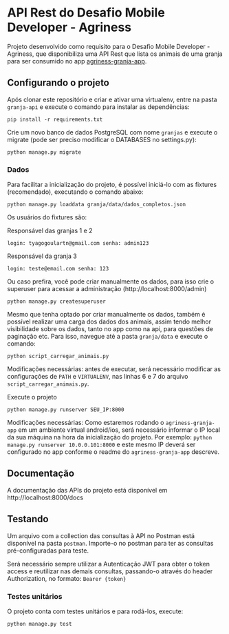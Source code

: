 # API Rest do Desafio Mobile Developer - Agriness

Projeto desenvolvido como requisito para o Desafio Mobile Developer - Agriness,
que disponibiliza uma API Rest que lista os animais de uma granja para ser consumido no app [agriness-granja-app](https://github.com/tyagogoulart/agriness-granja-app).


## Configurando o projeto

Após clonar este repositório e criar e ativar uma virtualenv, entre na pasta `granja-api` e execute o comando para instalar as dependências:

`pip install -r requirements.txt`
    
Crie um novo banco de dados PostgreSQL com nome `granjas` e execute o migrate (pode ser preciso modificar o DATABASES no settings.py):

`python manage.py migrate`

### Dados

Para facilitar a inicialização do projeto, é possível iniciá-lo com as fixtures (recomendado), executando o comando abaixo:

`python manage.py loaddata granja/data/dados_completos.json`

Os usuários do fixtures são:

Responsável das granjas 1 e 2

`login: tyagogoulartn@gmail.com senha: admin123`

Responsável da granja 3

`login: teste@email.com senha: 123`


Ou caso prefira, você pode criar manualmente os dados, para isso crie o superuser para acessar a administração (http://localhost:8000/admin)

`python manage.py createsuperuser`

Mesmo que tenha optado por criar manualmente os dados, também é possível realizar uma carga dos dados dos animais, assim tendo melhor visibilidade sobre os dados, tanto no app como na api, para questões de paginação etc. Para isso, navegue até a pasta `granja/data` e execute o comando:

`python script_carregar_animais.py`

Modificações necessárias: antes de executar, será necessário modificar as configurações de `PATH` e `VIRTUALENV`, nas linhas 6 e 7 do arquivo `script_carregar_animais.py`.

Execute o projeto

`python manage.py runserver SEU_IP:8000`

Modificações necessárias: Como estaremos rodando o `agriness-granja-app` em um ambiente virtual android/ios, será necessário informar o IP local da sua máquina na hora da inicialização do projeto. Por exemplo: `python manage.py runserver 10.0.0.101:8000` e este mesmo IP deverá ser configurado no app conforme o readme do `agriness-granja-app` descreve.


## Documentação

A documentação das APIs do projeto está disponível em http://localhost:8000/docs

## Testando

Um arquivo com a collection das consultas à API no Postman está disponível na pasta `postman`. Importe-o no postman para ter as consultas pré-configuradas para teste.

Será necessário sempre utilizar a Autenticação JWT para obter o token access e reutilizar nas demais consultas, passando-o através do header Authorization, no formato: `Bearer {token}`

### Testes unitários

O projeto conta com testes unitários e para rodá-los, execute:

`python manage.py test`
